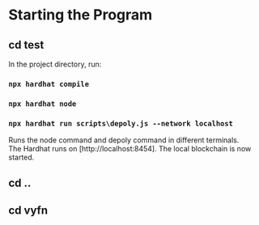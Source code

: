 # Starting the Program

## cd test

In the project directory, run:

### `npx hardhat compile`
### `npx hardhat node`
### `npx hardhat run scripts\depoly.js --network localhost`

Runs the node command and depoly command in different terminals.\
The Hardhat runs on [http://localhost:8454].
The local blockchain is now started.

## cd ..
## cd vyfn
